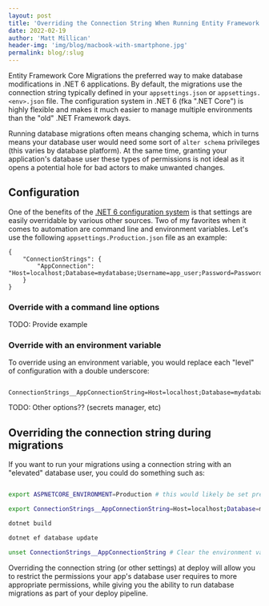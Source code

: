 ```yaml
---
layout: post
title: 'Overriding the Connection String When Running Entity Framework Core Migrations'
date: 2022-02-19
author: 'Matt Millican'
header-img: 'img/blog/macbook-with-smartphone.jpg'
permalink: blog/:slug
---
```


Entity Framework Core Migrations the preferred way to make database modifications in .NET 6 applications. By default, 
the migrations use the connection string typically defined in your `appsettings.json` or `appsettings.<env>.json` file. 
The configuration system in .NET 6 (fka ".NET Core") is highly flexible and makes it much easier to manage multiple 
environments than the "old" .NET Framework days.

Running database migrations often means changing schema, which in turns means your database user would need some sort of 
`alter schema` privileges (this varies by database platform). At the same time, granting your application's database user 
these types of permissions is not ideal as it opens a potential hole for bad actors to make unwanted changes.

## Configuration

One of the benefits of the [.NET 6 configuration system][asp.net config] is that settings are easily overridable by 
various other sources. Two of my favorites when it comes to automation are command line and environment variables. Let's 
use the following `appsettings.Production.json` file as an example:

```
{
    "ConnectionStrings": {
        "AppConnection": "Host=localhost;Database=mydatabase;Username=app_user;Password=Password123"
    }
}
```

### Override with a command line options

TODO: Provide example

### Override with an environment variable

To override using an environment variable, you would replace each "level" of configuration with a double underscore:

```

ConnectionStrings__AppConnectionString=Host=localhost;Database=mydatabase;Username=app_user;Password=Password123

```
TODO: Other options?? (secrets manager, etc)

## Overriding the connection string during migrations

If you want to run your migrations using a connection string with an "elevated" database user, you could do something 
such as:

```bash

export ASPNETCORE_ENVIRONMENT=Production # this would likely be set previously in your build pipeline

export ConnectionStrings__AppConnectionString=Host=localhost;Database=mydatabase;Username=admin_user;Password=SuperSecurePass

dotnet build

dotnet ef database update

unset ConnectionStrings__AppConnectionString # Clear the environment variable - optional

```

Overriding the connection string (or other settings) at deploy will allow you to restrict the permissions your app's 
database user requires to more appropriate permissions, while giving you the ability to run database migrations as part 
of your deploy pipeline.

[asp.net config]: https://docs.microsoft.com/en-us/aspnet/core/fundamentals/configuration/?view=aspnetcore-6.0